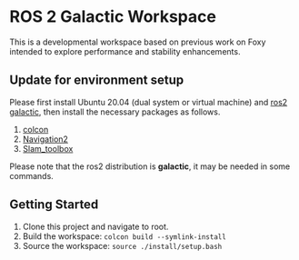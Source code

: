 # ROS 2 Galactic Workspace
This is a developmental workspace based on previous work on Foxy intended to explore performance and stability enhancements.

## Update for environment setup
Please first install Ubuntu 20.04 (dual system or virtual machine) and [ros2 galactic](https://docs.ros.org/en/galactic/Installation/Ubuntu-Install-Debians.html), then install the necessary packages as follows.
1. [colcon](https://docs.ros.org/en/foxy/Tutorials/Colcon-Tutorial.html)
2. [Navigation2](https://navigation.ros.org/build_instructions/index.html)
3. [Slam_toolbox](https://navigation.ros.org/tutorials/docs/navigation2_with_slam.html)

Please note that the ros2 distribution is **galactic**, it may be needed in some commands.

## Getting Started
1. Clone this project and navigate to root.
2. Build the workspace: ```colcon build --symlink-install```
3. Source the workspace: ```source ./install/setup.bash```
